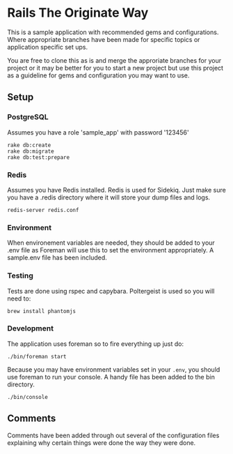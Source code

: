 # Rails The Originate Way

This is a sample application with recommended gems and configurations. Where appropriate branches have been made for specific topics or application specific set ups.

You are free to clone this as is and merge the approriate branches for your project or it may be better for you to start a new project but use this project as a guideline for gems and configuration you may want to use.

## Setup

### PostgreSQL

Assumes you have a role 'sample_app' with password '123456'

    rake db:create
    rake db:migrate
    rake db:test:prepare

### Redis

Assumes you have Redis installed. Redis is used for Sidekiq. Just make sure you have a .redis directory where it will store your dump files and logs.

    redis-server redis.conf

### Environment

When environement variables are needed, they should be added to your .env file as Foreman will use this to set the environment appropriately. A sample.env file has been included.

### Testing

Tests are done using rspec and capybara. Poltergeist is used so you will need to:

    brew install phantomjs

### Development

The application uses foreman so to fire everything up just do:

    ./bin/foreman start

Because you may have environment variables set in your `.env`, you should use foreman to run your console. A handy file has been added to the bin directory.

    ./bin/console

## Comments

Comments have been added through out several of the configuration files explaining why certain things were done the way they were done.
